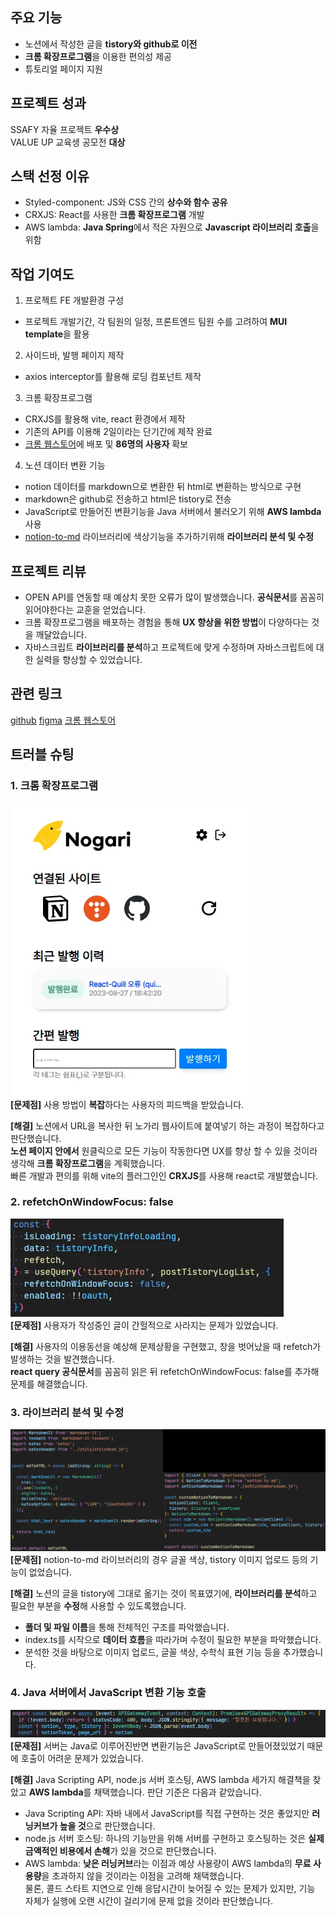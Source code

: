 ## 주요 기능

- 노션에서 작성한 글을 **tistory와 github로 이전**
- **크롬 확장프로그램**을 이용한 편의성 제공
- 튜토리얼 페이지 지원

## 프로젝트 성과

SSAFY 자율 프로젝트 **우수상**  
VALUE UP 교육생 공모전 **대상**

## 스택 선정 이유

- Styled-component: JS와 CSS 간의 **상수와 함수 공유**
- CRXJS: React를 사용한 **크롬 확장프로그램** 개발
- AWS lambda: **Java Spring**에서 적은 자원으로 **Javascript 라이브러리 호출**을 위함

## 작업 기여도

1. 프로젝트 FE 개발환경 구성

- 프로젝트 개발기간, 각 팀원의 일정, 프론트엔드 팀원 수를 고려하여 **MUI template**을 활용

2. 사이드바, 발행 페이지 제작

- axios interceptor를 활용해 로딩 컴포넌트 제작

3. 크롬 확장프로그램

- CRXJS를 활용해 vite, react 환경에서 제작
- 기존의 API를 이용해 2일이라는 단기간에 제작 완료
- [크롬 웹스토어](https://chromewebstore.google.com/detail/nogari-%EB%85%B8%EC%85%98%EC%97%90%EC%84%9C-%EA%B0%80%EB%8A%94-%EC%9D%B4%EC%95%BC%EA%B8%B0/hjdmhaniikfbncdhikfbgfkpchicegfp?utm_source=ext_app_menu)에 배포 및 **86명의 사용자** 확보

4. 노션 데이터 변환 기능

- notion 데이터를 markdown으로 변환한 뒤 html로 변환하는 방식으로 구현
- markdown은 github로 전송하고 html은 tistory로 전송
- JavaScript로 만들어진 변환기능을 Java 서버에서 불러오기 위해 **AWS lambda** 사용
- [notion-to-md](https://github.com/souvikinator/notion-to-md) 라이브러리에 색상기능을 추가하기위해 **라이브러리 분석 및 수정**

## 프로젝트 리뷰

- OPEN API를 연동할 때 예상치 못한 오류가 많이 발생했습니다. **공식문서**를 꼼꼼히 읽어야한다는 교훈을 얻었습니다.
- 크롬 확장프로그램을 배포하는 경험을 통해 **UX 향상을 위한 방법**이 다양하다는 것을 깨달았습니다.
- 자바스크립트 **라이브러리를 분석**하고 프로젝트에 맞게 수정하며 자바스크립트에 대한 실력을 향상할 수 있었습니다.

## 관련 링크

[github](https://github.com/appletail/Nogari)
[figma](https://www.figma.com/design/kAicnJo6OXkvUTQYkUyY0f/Nogari?node-id=1-2&t=2TxuhPCNJ5gcttWe-1)
[크롬 웹스토어](https://chromewebstore.google.com/detail/nogari-%EB%85%B8%EC%85%98%EC%97%90%EC%84%9C-%EA%B0%80%EB%8A%94-%EC%9D%B4%EC%95%BC%EA%B8%B0/hjdmhaniikfbncdhikfbgfkpchicegfp?utm_source=ext_app_menu)

## 트러블 슈팅

### 1. 크롬 확장프로그램

![Nogari1](image/Nogari1.webp)  
**[문제점]** 사용 방법이 **복잡**하다는 사용자의 피드백을 받았습니다.

**[해결]** 노션에서 URL을 복사한 뒤 노가리 웹사이트에 붙여넣기 하는 과정이 복잡하다고 판단했습니다.  
**노션 페이지 안에서** 원클릭으로 모든 기능이 작동한다면 UX를 향상 할 수 있을 것이라 생각해 **크롬 확장프로그램**을 계획했습니다.  
빠른 개발과 편의를 위해 vite의 플러그인인 **CRXJS**를 사용해 react로 개발했습니다.

### 2. refetchOnWindowFocus: false

![Nogari2](image/Nogari2.webp)  
**[문제점]** 사용자가 작성중인 글이 간헐적으로 사라지는 문제가 있었습니다.

**[해결]** 사용자의 이용동선을 예상해 문제상황을 구현했고, 창을 벗어났을 때 refetch가 발생하는 것을 발견했습니다.  
**react query 공식문서**를 꼼꼼히 읽은 뒤 refetchOnWindowFocus: false를 추가해 문제를 해결했습니다.

### 3. 라이브러리 분석 및 수정

![Nogari3](image/Nogari3.webp)  
**[문제점]** notion-to-md 라이브러리의 경우 글꼴 색상, tistory 이미지 업로드 등의 기능이 없었습니다.

**[해결]** 노션의 글을 tistory에 그대로 옮기는 것이 목표였기에, **라이브러리를 분석**하고 필요한 부분을 **수정**해 사용할 수 있도록했습니다.

- **폴더 및 파일 이름**을 통해 전체적인 구조를 파악했습니다.
- index.ts를 시작으로 **데이터 흐름**을 따라가며 수정이 필요한 부분을 파악했습니다.
- 분석한 것을 바탕으로 이미지 업로드, 글꼴 색상, 수학식 표현 기능 등을 추가했습니다.

### 4. Java 서버에서 JavaScript 변환 기능 호출

![Nogari4](image/Nogari4.webp)  
**[문제점]** 서버는 Java로 이루어진반면 변환기능은 JavaScript로 만들어졌있었기 때문에 호출이 어려운 문제가 있었습니다.

**[해결]** Java Scripting API, node.js 서버 호스팅, AWS lambda 세가지 해결책을 찾았고 **AWS lambda**를 채택했습니다. 판단 기준은 다음과 같았습니다.

- Java Scripting API: 자바 내에서 JavaScript를 직접 구현하는 것은 좋았지만 **러닝커브가 높을 것**으로 판단했습니다.
- node.js 서버 호스팅: 하나의 기능만을 위해 서버를 구현하고 호스팅하는 것은 **실제 금액적인 비용에서 손해**가 있을 것으로 판단했습니다.
- AWS lambda: **낮은 러닝커브**라는 이점과 예상 사용량이 AWS lambda의 **무료 사용량**을 초과하지 않을 것이라는 이점을 고려해 채택했습니다.  
  물론, 콜드 스타트 지연으로 인해 응답시간이 늦어질 수 있는 문제가 있지만, 기능 자체가 실행에 오랜 시간이 걸리기에 문제 없을 것이라 판단했습니다.
